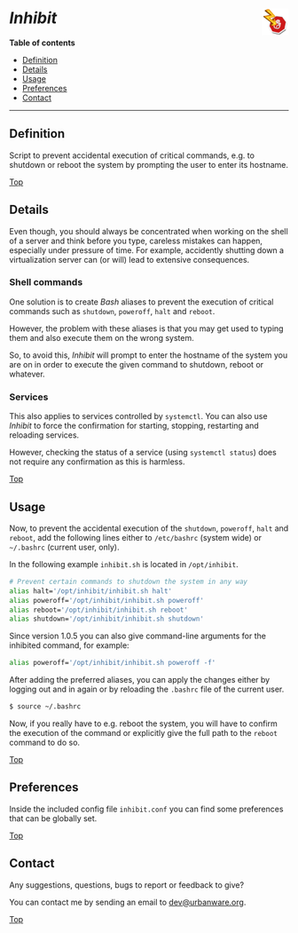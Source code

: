 # *Inhibit* <img src="inhibit.png" alt="Inhibit logo" height="48px" width="48px" align="right"/>

**Table of contents**
*   [Definition](#definition)
*   [Details](#details)
*   [Usage](#usage)
*   [Preferences](#preferences)
*   [Contact](#contact)

----

## Definition

Script to prevent accidental execution of critical commands, e.g. to shutdown or reboot the system by prompting the user to enter its hostname.

[Top](#inhibit)

## Details

Even though, you should always be concentrated when working on the shell of a server and think before you type, careless mistakes can happen, especially under pressure of time. For example, accidently shutting down a virtualization server can (or will) lead to extensive consequences.

### Shell commands

One solution is to create *Bash* aliases to prevent the execution of critical commands such as `shutdown`, `poweroff`, `halt` and `reboot`.

However, the problem with these aliases is that you may get used to typing them and also execute them on the wrong system.

So, to avoid this, *Inhibit* will prompt to enter the hostname of the system you are on in order to execute the given command to shutdown, reboot or whatever.

### Services

This also applies to services controlled by `systemctl`. You can also use *Inhibit* to force the confirmation for starting, stopping, restarting and reloading services.

However, checking the status of a service (using `systemctl status`) does not require any confirmation as this is harmless.

[Top](#inhibit)

## Usage

Now, to prevent the accidental execution of the `shutdown`, `poweroff`, `halt` and `reboot`, add the following lines either to `/etc/bashrc` (system wide) or `~/.bashrc` (current user, only).

In the following example `inhibit.sh` is located in `/opt/inhibit`.

```bash
# Prevent certain commands to shutdown the system in any way
alias halt='/opt/inhibit/inhibit.sh halt'
alias poweroff='/opt/inhibit/inhibit.sh poweroff'
alias reboot='/opt/inhibit/inhibit.sh reboot'
alias shutdown='/opt/inhibit/inhibit.sh shutdown'
```

Since version 1.0.5 you can also give command-line arguments for the inhibited command, for example:

```bash
alias poweroff='/opt/inhibit/inhibit.sh poweroff -f'
```

After adding the preferred aliases, you can apply the changes either by logging out and in again or by reloading the `.bashrc` file of the current user.

```bash
$ source ~/.bashrc
```

Now, if you really have to e.g. reboot the system, you will have to confirm the execution of the command or explicitly give the full path to the `reboot` command to do so.

[Top](#inhibit)

## Preferences

Inside the included config file `inhibit.conf` you can find some preferences that can be globally set.

[Top](#inhibit)

## Contact

Any suggestions, questions, bugs to report or feedback to give?

You can contact me by sending an email to <dev@urbanware.org>.

[Top](#inhibit)
